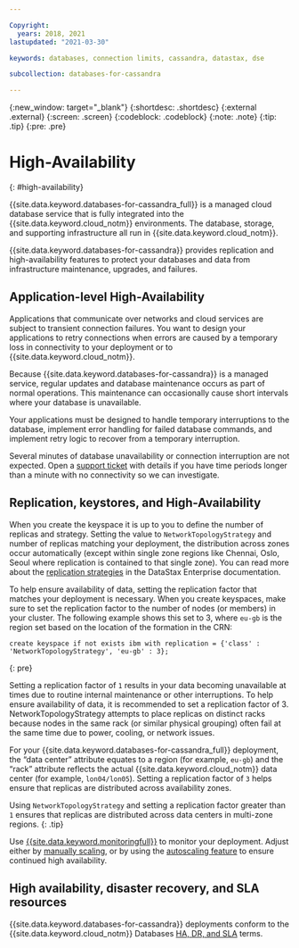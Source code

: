 ```yaml
---

Copyright:
  years: 2018, 2021
lastupdated: "2021-03-30"

keywords: databases, connection limits, cassandra, datastax, dse

subcollection: databases-for-cassandra

---
```


{:new_window: target="_blank"}
{:shortdesc: .shortdesc}
{:external .external}
{:screen: .screen}
{:codeblock: .codeblock}
{:note: .note}
{:tip: .tip}
{:pre: .pre}

# High-Availability
{: #high-availability}

{{site.data.keyword.databases-for-cassandra_full}} is a managed cloud database service that is fully integrated into the {{site.data.keyword.cloud_notm}} environments. The database, storage, and supporting infrastructure all run in {{site.data.keyword.cloud_notm}}.

{{site.data.keyword.databases-for-cassandra}} provides replication and high-availability features to protect your databases and data from infrastructure maintenance, upgrades, and failures.  

## Application-level High-Availability

Applications that communicate over networks and cloud services are subject to transient connection failures. You want to design your applications to retry connections when errors are caused by a temporary loss in connectivity to your deployment or to {{site.data.keyword.cloud_notm}}.

Because {{site.data.keyword.databases-for-cassandra}} is a managed service, regular updates and database maintenance occurs as part of normal operations. This maintenance can occasionally cause short intervals where your database is unavailable. 

Your applications must be designed to handle temporary interruptions to the database, implement error handling for failed database commands, and implement retry logic to recover from a temporary interruption.

Several minutes of database unavailability or connection interruption are not expected. Open a [support ticket](https://cloud.ibm.com/unifiedsupport/cases/add) with details if you have time periods longer than a minute with no connectivity so we can investigate.

## Replication, keystores, and High-Availability

When you create the keyspace it is up to you to define the number of replicas and strategy. Setting the value to `NetworkTopologyStrategy` and number of replicas matching your deployment, the distribution across zones occur automatically (except within single zone regions like Chennai, Oslo, Seoul where replication is contained to that single zone). You can read more about the [replication strategies](https://docs.datastax.com/en/dse/6.0/dse-arch/datastax_enterprise/dbArch/archDataDistributeReplication.html) in the DataStax Enterprise documentation.

To help ensure availability of data, setting the replication factor that matches your deployment is necessary. When you create keyspaces, make sure to set the replication factor to the number of nodes (or members) in your cluster. The following example shows this set to 3, where `eu-gb` is the region set based on the location of the formation in the CRN: 
```
create keyspace if not exists ibm with replication = {'class' : 'NetworkTopologyStrategy', 'eu-gb' : 3};
```
{: pre} 

Setting a replication factor of `1` results in your data becoming unavailable at times due to routine internal maintenance or other interruptions. To help ensure availability of data, it is recommended to set a replication factor of 3. NetworkTopologyStrategy attempts to place replicas on distinct racks because nodes in the same rack (or similar physical grouping) often fail at the same time due to power, cooling, or network issues. 

For your {{site.data.keyword.databases-for-cassandra_full}} deployment, the “data center” attribute equates to a region (for example, `eu-gb`) and the “rack” attribute reflects the actual {{site.data.keyword.cloud_notm}} data center (for example, `lon04/lon05`). Setting a replication factor of `3` helps ensure that replicas are distributed across availability zones.

Using `NetworkTopologyStrategy` and setting a replication factor greater than `1` ensures that replicas are distributed across data centers in multi-zone regions. 
{: .tip}

Use [{{site.data.keyword.monitoringfull}}](/docs/monitoring?topic=monitoring-platform_metrics_enabling) to monitor your deployment. Adjust either by [manually scaling](/docs/databases-for-cassandra?topic=databases-for-cassandra-resources-scaling), or by using the [autoscaling feature](/docs/databases-for-cassandra?topic=databases-for-cassandra-autoscaling) to ensure continued high availability.  

## High availability, disaster recovery, and SLA resources

{{site.data.keyword.databases-for-cassandra}} deployments conform to the {{site.data.keyword.cloud_notm}} Databases [HA, DR, and SLA](/docs/cloud-databases?topic=cloud-databases-ha-dr) terms.

